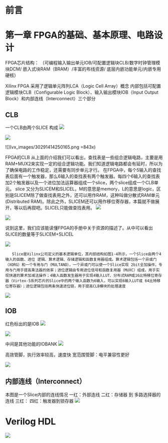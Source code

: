 # 前言
# 第一章 FPGA的基础、基本原理、电路设计  

FPGA芯片结构：
（可编程输入输出单元IOB/可配置逻辑块CLB/数字时钟管理模块DCM/ 嵌入式块RAM（BRAM）/丰富的布线资源/ 底层内嵌功能单元/内嵌专用硬核）

Xilinx FPGA 采用了逻辑单元阵列LCA（Logic Cell Array）概念
内部包括可配置逻辑模块CLB（Configurable Logic Block）、输入输出模块IOB（Input Output Block）和内部连线（Interconnect）三个部分
## CLB 
一个CLB由两个SLICE 构成
![](vx_images/555871010259373.png)


![](vx_images/225900514257031.png)

![](vx_images/30291414250165.png =843x)

FPGA的CLB
从上面的介绍我们可以看出，查找表是一些组合逻辑电路，主要是用RAM+MUX2来实现一定的组合逻辑功能。我们知道逻辑电路都会有延时，所以为了确保电路的工作稳定，还需要有同步单元才行。
在FPGA中，每个5输入的查找表后面有一个触发器，那么6输入的查找表有两个触发器。每四个6输入的查找表加2个触发器以及一个进位加法运算器组成一个slice，两个slice组成一个CLB单元。
slice 又分为SLICEM和SLICEL，M的意思是memory，L的意思是logic，区别是SLICEM除了做查找表用之外，还可以用作RAM，这种叫做分散式RAM单元(Distributed RAM)。除此之外，SLICEM还可以用作移位寄存器，本篇就不做展开，等以后再叙吧。SLICEL只能做查找表用。
![](vx_images/361294810264668.png)

![](vx_images/65380111245909.png)

说到这里，我们应该能读懂FPGA的手册中关于资源的描述了。从中可以看出SLICE的数量等于SLICEM+SLICEL

![](vx_images/396350111268349.png)

       Slice是Xilinx公司定义的基本逻辑单位，其内部结构如图1-4所示，一个Slice由两个4输入的函数、进位 逻辑、算术逻辑、存储逻辑和函数复用器组成。算术逻辑包括一个异或门（XORG）和一个专用与门（MULTAND），一个异或门可以使一个Slice实现 2bit全加操作，专用与门用于提高乘法器的效率；进位逻辑由专用进位信号和函数复用器（MUXC）组成，用于实现快速的算术加减法操作；4输入函数发生器用于实现4输入LUT、分布式RAM或16比特移位寄存器（Virtex-5系列芯片的Slice中的两个输入函数为6输入，可以实现6输入LUT或 64比特移位寄存器）；进位逻辑包括两条快速进位链，用于提高CLB模块的处理速度
![](vx_images/235232410267166.png)



## IOB
红色标出的是IOB
![](vx_images/515081510269562.png)


![](vx_images/80721614243199.png)


中间是其他功能的IOBANK
![](vx_images/297002014252146.png)

高效管脚，执行效率较高，速度快
宽范围管脚：电平兼容性更好

![](vx_images/862214245031.png)


## 内部连线（Interconnect）
本图是一个Slice内部的连线情况
一红：外部连线
二红：存储器 到 多路选择器的连线
三红：
四红：触发器到锁存器
![](vx_images/438171711263485.png)



# Verilog HDL

![](vx_images/319430516252146.png)